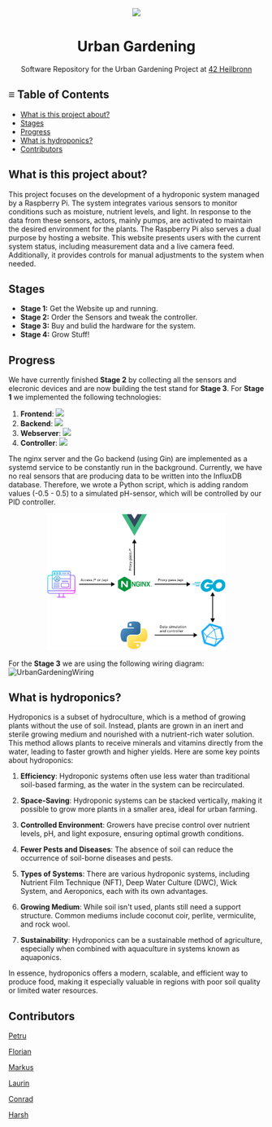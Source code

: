 <p align="center">
    <img src="42-forest.png" height="300">
    <br>
    <h1 align="center">
    Urban Gardening
    </h1>
</p>
<p align="center">
        Software Repository for the Urban Gardening Project at
    <a href="https://www.42heilbronn.de/en/">42 Heilbronn</a>
</p>

## ≡ Table of Contents
- [What is this project about?](#what-is-this-project-about)
- [Stages](#stages)
- [Progress](#progress)
- [What is hydroponics?](#what-is-hydroponics)
- [Contributors](#contributors)

## What is this project about?
This project focuses on the development of a hydroponic system managed by a Raspberry Pi. The system integrates various sensors to monitor conditions such as moisture, nutrient levels, and light. In response to the data from these sensors, actors, mainly pumps, are activated to maintain the desired environment for the plants. The Raspberry Pi also serves a dual purpose by hosting a website. This website presents users with the current system status, including measurement data and a live camera feed. Additionally, it provides controls for manual adjustments to the system when needed.

## Stages
- **Stage 1:** Get the Website up and running.
- **Stage 2:** Order the Sensors and tweak the controller.  
- **Stage 3:** Buy and bulid the hardware for the system.  
- **Stage 4:** Grow Stuff!  

## Progress
We have currently finished **Stage 2** by collecting all the sensors and elecronic devices and are now building the test stand for **Stage 3**. For **Stage 1** we implemented the following technologies:

1. **Frontend**: <a href="https://skillicons.dev">
        <img src="https://skillicons.dev/icons?i=vue,tailwind,typescript" /></a>
2. **Backend**: <a href="https://skillicons.dev">
        <img src="https://skillicons.dev/icons?i=go" /></a>
3. **Webserver**: <a href="https://skillicons.dev">
        <img src="https://skillicons.dev/icons?i=nginx" /></a>
4. **Controller**: <a href="https://skillicons.dev">
        <img src="https://skillicons.dev/icons?i=python" /></a>

The nginx server and the Go backend (using Gin) are implemented as a systemd service to be constantly run in the background. Currently, we have no real sensors that are producing data to be written into the InfluxDB database. Therefore, we wrote a Python script, which is adding random values (-0.5 - 0.5) to a simulated pH-sensor, which will be controlled by our PID controller.

<p align="center">
    <img src="schematic.png" width="70%">
<p>

For the **Stage 3** we are using the following wiring diagram:
![UrbanGardeningWiring](https://github.com/PetruCazac/UrbanGardening/assets/79046351/d449111a-d87c-450d-b538-2c6c7b6e3cad)


## What is hydroponics?
Hydroponics is a subset of hydroculture, which is a method of growing plants without the use of soil. Instead, plants are grown in an inert and sterile growing medium and nourished with a nutrient-rich water solution. This method allows plants to receive minerals and vitamins directly from the water, leading to faster growth and higher yields. Here are some key points about hydroponics:

1. **Efficiency**: Hydroponic systems often use less water than traditional soil-based farming, as the water in the system can be recirculated.

2. **Space-Saving**: Hydroponic systems can be stacked vertically, making it possible to grow more plants in a smaller area, ideal for urban farming.

3. **Controlled Environment**: Growers have precise control over nutrient levels, pH, and light exposure, ensuring optimal growth conditions.

4. **Fewer Pests and Diseases**: The absence of soil can reduce the occurrence of soil-borne diseases and pests.

5. **Types of Systems**: There are various hydroponic systems, including Nutrient Film Technique (NFT), Deep Water Culture (DWC), Wick System, and Aeroponics, each with its own advantages.

6. **Growing Medium**: While soil isn't used, plants still need a support structure. Common mediums include coconut coir, perlite, vermiculite, and rock wool.

7. **Sustainability**: Hydroponics can be a sustainable method of agriculture, especially when combined with aquaculture in systems known as aquaponics.

In essence, hydroponics offers a modern, scalable, and efficient way to produce food, making it especially valuable in regions with poor soil quality or limited water resources.

## Contributors
[Petru](https://github.com/PetruCazac)

[Florian](https://github.com/flolau2k)

[Markus](https://github.com/kurz-m)

[Laurin](https://github.com/LaurinUB)

[Conrad](https://github.com/RealConrad)

[Harsh](https://github.com/harshkumbhani)
